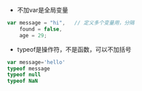 - 不加var是全局变量
```javascript
var message = "hi",   // 定义多个变量用，分隔
    found = false,
    age = 29;
```
- typeof是操作符，不是函数，可以不加括号
```javascript
var message='hello'
typeof message
typeof null
typeof NaN
```

